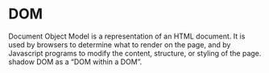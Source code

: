 # DOM

  Document Object Model is a representation of an HTML document. It is used by browsers to determine what to render on the page, and by Javascript programs to modify the content, structure, or styling of the page.
shadow DOM as a “DOM within a DOM”.
